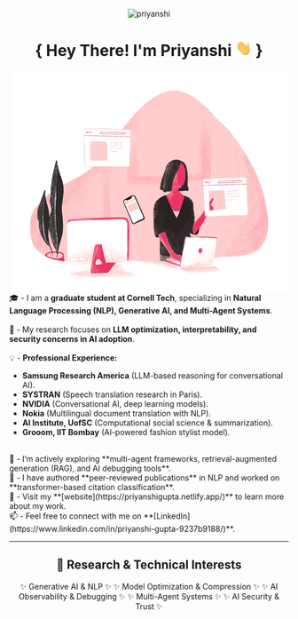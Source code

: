 <p align="center">  
  <img src="https://komarev.com/ghpvc/?username=priyanshiguptaaa&label=PROFILE+VIEWS" alt="priyanshi" />    
</p>

<h1 align="center"> { Hey There! I'm Priyanshi  <img src="https://raw.githubusercontent.com/ABSphreak/ABSphreak/master/gifs/Hi.gif" width="30px"> }</h1>

<img  align='right' src="https://github.com/Priyanshiguptaaa/Priyanshiguptaaa/blob/main/computer.gif" width="500" height="400">

🎓 - I am a **graduate student at Cornell Tech**, specializing in **Natural Language Processing (NLP), Generative AI, and Multi-Agent Systems**.  
<br>
🔬 - My research focuses on **LLM optimization, interpretability, and security concerns in AI adoption**.  
<br>
💡 - **Professional Experience:**  
   - **Samsung Research America** (LLM-based reasoning for conversational AI).  
   - **SYSTRAN** (Speech translation research in Paris).  
   - **NVIDIA** (Conversational AI, deep learning models).  
   - **Nokia** (Multilingual document translation with NLP).  
   - **AI Institute, UofSC** (Computational social science & summarization).  
   - **Grooom, IIT Bombay** (AI-powered fashion stylist model).  
<br>
🌱 - I’m actively exploring **multi-agent frameworks, retrieval-augmented generation (RAG), and AI debugging tools**.  
<br>
🚀 - I have authored **peer-reviewed publications** in NLP and worked on **transformer-based citation classification**.  
<br>
🔗 - Visit my **[website](https://priyanshigupta.netlify.app/)** to learn more about my work.  
<br>
📫 - Feel free to connect with me on **[LinkedIn](https://www.linkedin.com/in/priyanshi-gupta-9237b9188/)**.  
<br>

---

<h2 align="center">🔬 Research & Technical Interests</h2>

<p align="center">
✨ Generative AI & NLP ✨  
✨ Model Optimization & Compression ✨  
✨ AI Observability & Debugging ✨  
✨ Multi-Agent Systems ✨  
✨ AI Security & Trust ✨  
</p>

<!-- 
[![Top Langs](https://github-readme-stats.vercel.app/api/top-langs/?username=priyanshiguptaaa&layout=compact&langs_count=10)](https://github.com/priyanshiguptaaa/github-readme-stats) 
![Priyanshi's GitHub Stats](https://github-readme-stats.vercel.app/api?username=priyanshiguptaaa&theme=buefy&show_icons=true) 
-->

